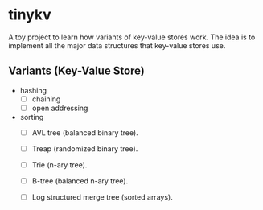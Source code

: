 # tinykv

A toy project to learn how variants of key-value stores work. The idea is to implement all the major data structures that key-value stores use.


## Variants (Key-Value Store)
- hashing
    - [ ] chaining
    - [ ] open addressing
- sorting
    - [ ] AVL tree (balanced binary tree).
    - [ ] Treap (randomized binary tree).
    - [ ] Trie (n-ary tree).
    - [ ] B-tree (balanced n-ary tree).
    - [ ] Log structured merge tree (sorted arrays).

